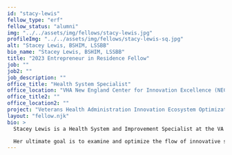 ```yaml
---
id: "stacy-lewis"
fellow_type: "erf"
fellow_status: "alumni"
img: "../../assets/img/fellows/stacy-lewis.jpg"
profileImg: "../../assets/img/fellows/stacy-lewis-sq.jpg"
alt: "Stacey Lewis, BSHIM, LSSBB"
bio_name: "Stacey Lewis, BSHIM, LSSBB"
title: "2023 Entrepreneur in Residence Fellow"
job: ""
job2: ""
job_description: ""
office_title: "Health System Specialist"
office_location: "VHA New England Center for Innovation Excellence (NECIE)"
office_title2: ""
office_location2: ""
project: "Veterans Health Administration Innovation Ecosystem Optimization"
layout: "fellow.njk"
bio: >
  Stacey Lewis is a Health System and Improvement Specialist at the VA New England Center for Innovation Excellence (NECIE) where she focuses on the Center's strategic operations. As a certified Lean Six Sigma Black Belt and data-driven strategic thinker, her Veterans Health Administration Innovation Ecosystem (VHA IE) Optimization project is taking a deep dive into the new VA Pathfinder program's processes and outcomes. <br><br>

  Her ultimate goal is to examine and optimize the flow of innovative solutions throughout VHA Office of Healthcare Innovation and Learning; beginning at intake and concluding with the successful integration of those solutions into the appropriate Care Models of the healthcare delivery system, she seeks to operationalize the process so that the value of innovation can be extracted and realized. Utilizing a systematic approach to understanding performance, key areas are efficiency, effectiveness, and strategic alignment.
---
```

